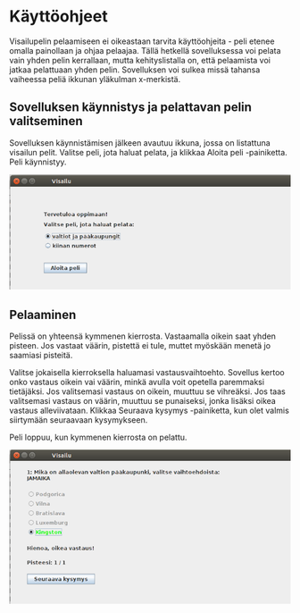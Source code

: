 # Käyttöohjeet

Visailupelin pelaamiseen ei oikeastaan tarvita käyttöohjeita - peli etenee omalla painollaan ja ohjaa pelaajaa.
Tällä hetkellä sovelluksessa voi pelata vain yhden pelin kerrallaan, mutta kehityslistalla on, että pelaamista voi jatkaa pelattuaan yhden pelin.
Sovelluksen voi sulkea missä tahansa vaiheessa peliä ikkunan yläkulman x-merkistä.

## Sovelluksen käynnistys ja pelattavan pelin valitseminen
Sovelluksen käynnistämisen jälkeen avautuu ikkuna, jossa on listattuna visailun pelit. Valitse peli, jota haluat pelata, ja klikkaa Aloita peli -painiketta. Peli käynnistyy.

![pelin_valitseminen_prtScr.png](https://github.com/wirefox/visailu/blob/master/dokumentointi/kayttoohjeet/pelin_valitseminen_prtScr.png)

## Pelaaminen
Pelissä on yhteensä kymmenen kierrosta. Vastaamalla oikein saat yhden pisteen. Jos vastaat väärin, pistettä ei tule, muttet myöskään menetä jo saamiasi pisteitä.

Valitse jokaisella kierroksella haluamasi vastausvaihtoehto. 
Sovellus kertoo onko vastaus oikein vai väärin, minkä avulla voit opetella paremmaksi tietäjäksi. Jos valitsemasi vastaus on oikein, muuttuu se vihreäksi. Jos taas valitsemasi vastaus on väärin, muuttuu se punaiseksi, jonka lisäksi oikea vastaus alleviivataan.
Klikkaa Seuraava kysymys -painiketta, kun olet valmis siirtymään seuraavaan kysymykseen.

Peli loppuu, kun kymmenen kierrosta on pelattu.

![pelin_pelaaminen_prtScr.png](https://github.com/wirefox/visailu/blob/master/dokumentointi/kayttoohjeet/pelin_pelaaminen_prtScr.png)
